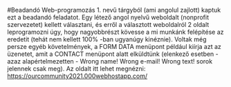 #Beadandó
Web-programozás 1. nevű tárgyból (ami angolul zajlott) kaptuk ezt a beadandó feladatot. Egy létező angol nyelvű weboldalt (nonprofit szervezetet) kellett választani,
és erről a választott weboldalról 2 oldalt leprogramozni úgy, hogy nagyobbrészt kövesse a mi munkánk felépítése az eredetit (tehát nem kellett 100% -ban ugyanúgy kinéznie).
Voltak még persze egyéb követelmények, a FORM DATA menüpont például kiírja azt az üzenetet, amit a CONTACT menüpont alatt elküldtünk (elenkező esetben - azaz alapértelmezetten -
Wrong name! Wrong e-mail! Wrong text! sorok jelennek csak meg).
Az oldalt itt lehet megnézni: https://ourcommunity2021.000webhostapp.com/
